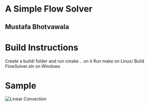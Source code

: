 # A Simple Flow Solver
## Mustafa Bhotvawala

# Build Instructions
Create a build/ folder and run cmake .. on it
Run make on Linux/ Build FlowSolver.sln on Windows



# Sample

![Linear Convection](./samples/animation.gif)

